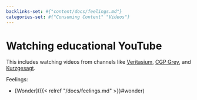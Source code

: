 ```yaml
---
backlinks-set: #{"content/docs/feelings.md"}
categories-set: #{"Consuming Content" "Videos"}
---
```

# Watching educational YouTube

This includes watching videos from channels like [Veritasium](https://www.youtube.com/user/1veritasium), [CGP Grey](https://www.youtube.com/user/CGPGrey), and [Kurzgesagt](https://www.youtube.com/user/Kurzgesagt).

Feelings: 

  - [Wonder]({{< relref "/docs/feelings.md" >}}#wonder)